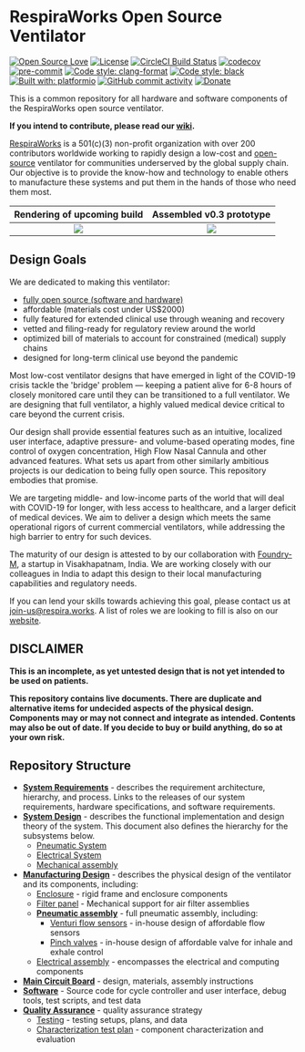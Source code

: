 # RespiraWorks Open Source Ventilator

[![Open Source Love](https://badges.frapsoft.com/os/v1/open-source.png?v=103)](open_source.md)
[![License](https://img.shields.io/badge/License-Apache%202.0-blue.svg)](https://opensource.org/licenses/Apache-2.0)
[![CircleCI Build Status](https://circleci.com/gh/RespiraWorks/Ventilator.svg?style=shield)](https://circleci.com/gh/RespiraWorks/Ventilator/tree/master)
[![codecov](https://codecov.io/gh/RespiraWorks/Ventilator/branch/master/graph/badge.svg)](https://codecov.io/gh/RespiraWorks/Ventilator)
[![pre-commit](https://img.shields.io/badge/pre--commit-enabled-brightgreen?logo=pre-commit&logoColor=white)](https://github.com/pre-commit/pre-commit)
[![Code style: clang-format](https://img.shields.io/badge/code%20style-clang--format-blue)](https://clang.llvm.org/docs/ClangFormat.html)
[![Code style: black](https://img.shields.io/badge/code%20style-black-000000.svg)](https://github.com/psf/black)
[![Built with: platformio](https://img.shields.io/badge/built%20with-platformio-orange)](https://platformio.org/)
[![GitHub commit activity](https://img.shields.io/github/commit-activity/m/RespiraWorks/Ventilator)](https://github.com/RespiraWorks/Ventilator/pulse)
[![Donate](https://img.shields.io/badge/donate-gofundme-blueviolet)](https://www.gofundme.com/f/RespiraWorks)

This is a common repository for all hardware and software components of the RespiraWorks open source ventilator.

**If you intend to contribute, please read our [wiki](https://github.com/RespiraWorks/Ventilator/wiki).**

[RespiraWorks](https://respira.works/) is a 501(c)(3) non-profit organization with over 200 contributors worldwide
working to rapidly design a low-cost and [open-source](open_source.md) ventilator for communities underserved by the
global supply chain. Our objective is to provide the know-how and technology to enable others to manufacture these
systems and put them in the hands of those who need them most.

| Rendering of upcoming build  | Assembled v0.3 prototype |
|:---:|:---:|
| [![](manufacturing/images/rendering_smaller.jpg)](manufacturing/images/rendering_full.jpg) | [![](manufacturing/images/assembled_smaller.jpg)](manufacturing/images/assembled_full.jpg) |

## Design Goals

We are dedicated to making this ventilator:
* [fully open source (software and hardware)](open_source.md)
* affordable (materials cost under US$2000)
* fully featured for extended clinical use through weaning and recovery
* vetted and filing-ready for regulatory review around the world
* optimized bill of materials to account for constrained (medical) supply chains
* designed for long-term clinical use beyond the pandemic

Most low-cost ventilator designs that have emerged in light of the COVID-19 crisis tackle the 'bridge' problem —
keeping a patient alive for 6-8 hours of closely monitored care until they can be transitioned to a full
ventilator. We are designing that full ventilator, a highly valued medical device critical to care beyond the
current crisis.

Our design shall provide essential features such as an intuitive, localized user interface, adaptive pressure- and
volume-based operating modes, fine control of oxygen concentration, High Flow Nasal Cannula and other advanced features.
What sets us apart from other similarly ambitious projects is our dedication to being fully open source. This repository
embodies that promise.

We are targeting middle- and low-income parts of the world that will deal with COVID-19 for longer, with less access
to healthcare, and a larger deficit of medical devices. We aim to deliver a design which meets the same operational
rigors of current commercial ventilators, while addressing the high barrier to entry for such devices.

The maturity of our design is attested to by our collaboration with [Foundry-M](http://www.foundrym.in/), a startup
in Visakhapatnam, India. We are working closely with our colleagues in India to adapt this design to their local
manufacturing capabilities and regulatory needs.

If you can lend your skills towards achieving this goal, please contact us at
[join-us@respira.works](mailto:join-us@respira.works?subject=[GitHub]%20Join%20request). A list of roles we are looking
to fill is also on our [website](https://respira.works/join-us).

## DISCLAIMER

**This is an incomplete, as yet untested design that is not yet intended to be used on patients.**

**This repository contains live documents. There are duplicate and alternative items for undecided aspects of the
physical design. Components may or may not connect and integrate as intended. Contents may also be out of date. If you
decide to buy or build anything, do so at your own risk.**

## Repository Structure

* [**System Requirements**](requirements) -
  describes the requirement architecture, hierarchy, and process. Links to the releases of our system requirements, hardware specifications, and software requirements.
* [**System Design**](design) -
  describes the functional implementation and design theory of the system. This document also defines the hierarchy for the subsystems below.
    * [Pneumatic System](design/pneumatic-system)
    * [Electrical System](design/electrical-system)
    * [Mechanical assembly](design/mechanical)
* [**Manufacturing Design**](manufacturing) - describes the physical design of the ventilator and its components, including:
  * [Enclosure](manufacturing/enclosure) - rigid frame and enclosure components
  * [Filter panel](manufacturing/filter_panel) - Mechanical support for air filter assemblies
  * [**Pneumatic assembly**](manufacturing/pneumatics) - full pneumatic assembly, including:
    * [Venturi flow sensors](manufacturing/pneumatics/venturi) - in-house design of affordable flow sensors
    * [Pinch valves](manufacturing/pneumatics/pinch_valve) - in-house design of affordable valve for inhale and exhale control
  * [Electrical assembly](manufacturing/electrical) - encompasses the electrical and computing components
* [**Main Circuit Board**](pcb) - design, materials, assembly instructions
* [**Software**](software) - Source code for cycle controller and user interface, debug tools, test scripts, and test data
* [**Quality Assurance**](quality-assurance) - quality assurance strategy
    * [Testing](quality-assurance/testing) - testing setups, plans, and data
    * [Characterization test plan](quality-assurance/characterization-test-plan.md) - component characterization and evaluation
